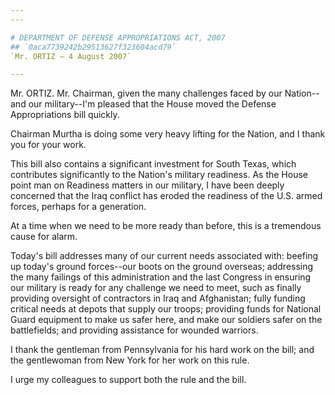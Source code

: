 ```yaml
---
---

# DEPARTMENT OF DEFENSE APPROPRIATIONS ACT, 2007
## `0aca7739242b29513627f323604acd79`
`Mr. ORTIZ — 4 August 2007`

---
```



Mr. ORTIZ. Mr. Chairman, given the many challenges faced by our 
Nation--and our military--I'm pleased that the House moved the Defense 
Appropriations bill quickly.

Chairman Murtha is doing some very heavy lifting for the Nation, and 
I thank you for your work.

This bill also contains a significant investment for South Texas, 
which contributes significantly to the Nation's military readiness. As 
the House point man on Readiness matters in our military, I have been 
deeply concerned that the Iraq conflict has eroded the readiness of the 
U.S. armed forces, perhaps for a generation.

At a time when we need to be more ready than before, this is a 
tremendous cause for alarm.

Today's bill addresses many of our current needs associated with: 
beefing up today's ground forces--our boots on the ground overseas; 
addressing the many failings of this administration and the last 
Congress in ensuring our military is ready for any challenge we need to 
meet, such as finally providing oversight of contractors in Iraq and 
Afghanistan; fully funding critical needs at depots that supply our 
troops; providing funds for National Guard equipment to make us safer 
here, and make our soldiers safer on the battlefields; and providing 
assistance for wounded warriors.

I thank the gentleman from Pennsylvania for his hard work on the 
bill; and the gentlewoman from New York for her work on this rule.

I urge my colleagues to support both the rule and the bill.